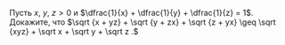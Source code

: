 Пусть $x$, $y$, $z  >  0$ и 
$\dfrac{1}{x} + \dfrac{1}{y} + \dfrac{1}{z} = 1$. 
Докажите, что $\sqrt {x + yz}  + \sqrt {y + zx}  + \sqrt {z + yx}  \geq \sqrt {xyz}  + \sqrt x  + \sqrt y  + \sqrt z .$
